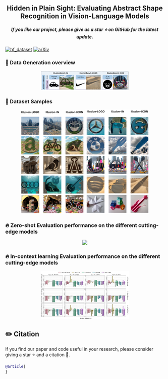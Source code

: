 <p>
<h2 align="center"> Hidden in Plain Sight: Evaluating Abstract Shape Recognition in Vision-Language Models</a></h2>

<h5 align="center"> If you like our project, please give us a star ⭐ on GitHub for the latest update.  </h2>


[![hf_dataset](https://img.shields.io/badge/%F0%9F%A4%97-Dataset%20In%20HF-red.svg)](https://huggingface.co/datasets/arshiahemmat/IllusionBench)
[![arXiv](https://img.shields.io/badge/Arxiv-2401.15947-b31b1b.svg?logo=arXiv)](https://arxiv.org/) 


### 🔎 Data Generation overview
<p align="center">
<img src="assets/overview-1.png" width=55%>
</p>


### 📝 Dataset Samples

<div class="image-container" , align="center">
  <img src="assets/4.png" width="40%">
  <img src="assets/5.png" width="40%">
</div>


### 🔥 Zero-shot Evaluation performance on the different cutting-edge models
<p align="center">
<img src="assets/Total_plot_shape_v15-1.png" width=55%>
</p>

### 🔥 In-context learning Evaluation performance on the different cutting-edge models
<p align="center">
<img src="assets/icl_averaged_results-1.png" width=55%>
</p>



## ✏️ Citation
If you find our paper and code useful in your research, please consider giving a star :star: and a citation :pencil:.

```BibTeX
@article{
}
```
